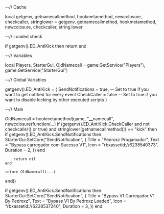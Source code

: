 --// Cache

local getgenv, getnamecallmethod, hookmetamethod, newcclosure, checkcaller, stringlower = getgenv, getnamecallmethod, hookmetamethod, newcclosure, checkcaller, string.lower

--// Loaded check

if getgenv().ED_AntiKick then return end

--// Variables

local Players, StarterGui, OldNamecall = game:GetService("Players"), game:GetService("StarterGui")

--// Global Variables

getgenv().ED_AntiKick = {
	SendNotifications = true, -- Set to true if you want to get notified for every event
	CheckCaller = false -- Set to true if you want to disable kicking by other executed scripts
}

--// Main

OldNamecall = hookmetamethod(game, "__namecall", newcclosure(function(...)
	if (getgenv().ED_AntiKick.CheckCaller and not checkcaller() or true) and stringlower(getnamecallmethod()) == "kick" then
		if getgenv().ED_AntiKick.SendNotifications then
			StarterGui:SetCore("SendNotification", {
				Title = "Pedroxz Progamador",
				Text = "Bypass carregador com Sucesso V1",
				Icon = "rbxassetid://6238540373",
				Duration = 2,
			})
		end

		return nil
	end

	return OldNamecall(...)
end))

if getgenv().ED_AntiKick.SendNotifications then
	StarterGui:SetCore("SendNotification", {
		Title = "Bypass V1 Carregador V1 By Pedroxz",
		Text = "Bypass V1 By Pedroxz Loaded",
		Icon = "rbxassetid://6238537240",
		Duration = 3,
	})
end

